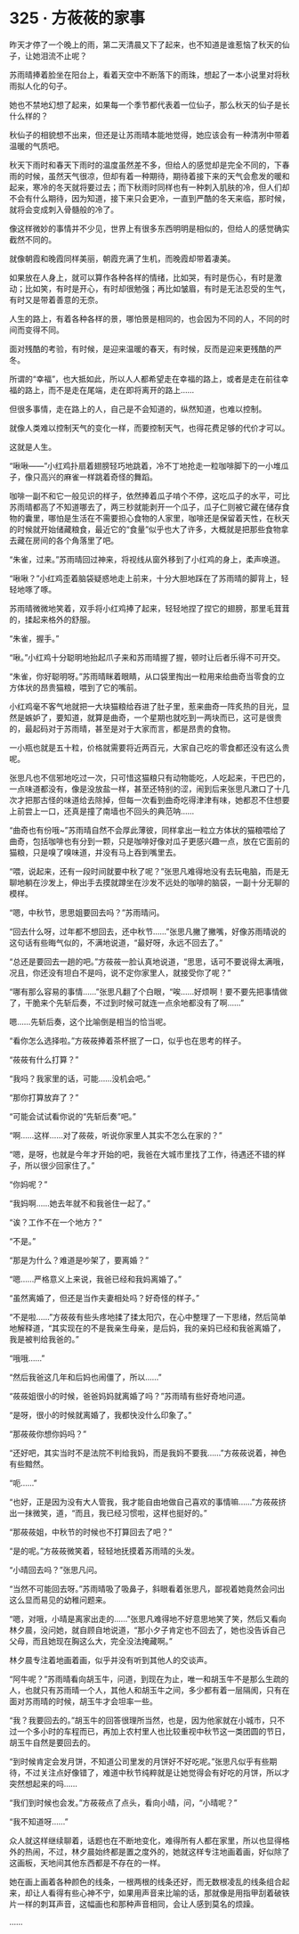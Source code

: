 # 325 · 方莜莜的家事

昨天才停了一个晚上的雨，第二天清晨又下了起来，也不知道是谁惹恼了秋天的仙子，让她泪流不止呢？

苏雨晴捧着脸坐在阳台上，看着天空中不断落下的雨珠，想起了一本小说里对将秋雨拟人化的句子。

她也不禁地幻想了起来，如果每一个季节都代表着一位仙子，那么秋天的仙子是长什么样的？

秋仙子的相貌想不出来，但还是让苏雨晴本能地觉得，她应该会有一种清冽中带着温暖的气质吧。

秋天下雨时和春天下雨时的温度虽然差不多，但给人的感觉却是完全不同的，下春雨的时候，虽然天气很凉，但却有着一种期待，期待着接下来的天气会愈发的暖和起来，寒冷的冬天就将要过去；而下秋雨时同样也有一种刺入肌肤的冷，但人们却不会有什么期待，因为知道，接下来只会更冷，一直到严酷的冬天来临，那时候，就将会变成刺入骨髓般的冷了。

像这样微妙的事情并不少见，世界上有很多东西明明是相似的，但给人的感觉确实截然不同的。

就像朝霞和晚霞同样美丽，朝霞充满了生机，而晚霞却带着凄美。

如果放在人身上，就可以算作各种各样的情绪，比如哭，有时是伤心，有时是激动；比如笑，有时是开心，有时却很勉强；再比如皱眉，有时是无法忍受的生气，有时又是带着善意的无奈。

人生的路上，有着各种各样的景，哪怕景是相同的，也会因为不同的人，不同的时间而变得不同。

面对残酷的考验，有时候，是迎来温暖的春天，有时候，反而是迎来更残酷的严冬。

所谓的“幸福”，也大抵如此，所以人人都希望走在幸福的路上，或者是走在前往幸福的路上，而不是走在尾端，走在即将离开的路上……

但很多事情，走在路上的人，自己是不会知道的，纵然知道，也难以控制。

就像人类难以控制天气的变化一样，而要控制天气，也得花费足够的代价才可以。

这就是人生。

“啾啾——”小红鸡扑扇着翅膀轻巧地跳着，冷不丁地抢走一粒咖啡脚下的一小堆瓜子，像只高兴的麻雀一样跳着奇怪的舞蹈。

咖啡一副不和它一般见识的样子，依然捧着瓜子啃个不停，这吃瓜子的水平，可比苏雨晴都高了不知道哪去了，两三秒就能剥开一个瓜子，瓜子仁则被它藏在储存食物的囊里，哪怕是生活在不需要担心食物的人家里，咖啡还是保留着天性，在秋天的时候就开始储藏粮食，最近它的“食量”似乎也大了许多，大概就是把那些食物拿去藏在房间的各个角落里了吧。

“朱雀，过来。”苏雨晴回过神来，将视线从窗外移到了小红鸡的身上，柔声唤道。

“啾啾？”小红鸡歪着脑袋疑惑地走上前来，十分大胆地踩在了苏雨晴的脚背上，轻轻地啄了啄。

苏雨晴微微地笑着，双手将小红鸡捧了起来，轻轻地捏了捏它的翅膀，那里毛茸茸的，揉起来格外的舒服。

“朱雀，握手。”

“啾。”小红鸡十分聪明地抬起爪子来和苏雨晴握了握，顿时让后者乐得不可开交。

“朱雀，你好聪明呀。”苏雨晴眯着眼睛，从口袋里掏出一粒用来给曲奇当零食的立方体状的昂贵猫粮，喂到了它的嘴前。

小红鸡毫不客气地就把一大块猫粮给吞进了肚子里，惹来曲奇一阵炙热的目光，显然是嫉妒了，要知道，就算是曲奇，一个星期也就吃到一两块而已，这可是很贵的，最起码对于苏雨晴，甚至是对于大家而言，都是昂贵的食物。

一小瓶也就是五十粒，价格就需要将近两百元，大家自己吃的零食都还没有这么贵呢。

张思凡也不信邪地吃过一次，只可惜这猫粮只有动物能吃，人吃起来，干巴巴的，一点味道都没有，像是没放盐一样，甚至还特别的涩，闹到后来张思凡漱口了十几次才把那古怪的味道给去除掉，但每一次看到曲奇吃得津津有味，她都忍不住想要上前尝上一口，还真是撞了南墙也不回头的典范呐……

“曲奇也有份哦~”苏雨晴自然不会厚此薄彼，同样拿出一粒立方体状的猫粮喂给了曲奇，包括咖啡也有分到一颗，只是咖啡好像对瓜子更感兴趣一点，放在它面前的猫粮，只是嗅了嗅味道，并没有马上吞到嘴里去。

“喂，说起来，还有一段时间就要中秋了呢？”张思凡难得地没有去玩电脑，而是无聊地躺在沙发上，伸出手去摸就蹲坐在沙发不远处的咖啡的脑袋，一副十分无聊的模样。

“嗯，中秋节，思思姐要回去吗？”苏雨晴问。

“回去什么呀，过年都不想回去，还中秋节……”张思凡撇了撇嘴，好像苏雨晴说的这句话有些晦气似的，不满地说道，“最好呀，永远不回去了。”

“总还是要回去一趟的吧。”方莜莜一脸认真地说道，“思思，话可不要说得太满哦，况且，你还没有坦白不是吗，说不定你家里人，就接受你了呢？”

“哪有那么容易的事情……”张思凡翻了个白眼，“唉……好烦啊！要不要先把事情做了，干脆来个先斩后奏，不过到时候可就连一点余地都没有了啊……”

嗯……先斩后奏，这个比喻倒是相当的恰当呢。

“看你怎么选择啦。”方莜莜捧着茶杯抿了一口，似乎也在思考的样子。

“莜莜有什么打算？”

“我吗？我家里的话，可能……没机会吧。”

“那你打算放弃了？”

“可能会试试看你说的“先斩后奏”吧。”

“啊……这样……对了莜莜，听说你家里人其实不怎么在家的？”

“嗯，是呀，也就是今年才开始的吧，我爸在大城市里找了工作，待遇还不错的样子，所以很少回家住了。”

“你妈呢？”

“我妈啊……她去年就不和我爸住一起了。”

“诶？工作不在一个地方？”

“不是。”

“那是为什么？难道是吵架了，要离婚？”

“嗯……严格意义上来说，我爸已经和我妈离婚了。”

“虽然离婚了，但还是当作夫妻相处吗？好奇怪的样子。”

“不是啦……”方莜莜有些头疼地揉了揉太阳穴，在心中整理了一下思绪，然后简单地解释道，“其实现在的不是我亲生母亲，是后妈，我的亲妈已经和我爸离婚了，我是被判给我爸的。”

“哦哦……”

“然后我爸这几年和后妈也闹僵了，所以……”

“莜莜姐很小的时候，爸爸妈妈就离婚了吗？”苏雨晴有些好奇地问道。

“是呀，很小的时候就离婚了，我都快没什么印象了。”

“那莜莜你想你妈吗？”

“还好吧，其实当时不是法院不判给我妈，而是我妈不要我……”方莜莜说着，神色有些黯然。

“呃……”

“也好，正是因为没有大人管我，我才能自由地做自己喜欢的事情嘛……”方莜莜挤出一抹微笑，道，“而且，我已经习惯啦，这样也挺好的。”

“那莜莜姐，中秋节的时候也不打算回去了吧？”

“是的呢。”方莜莜微笑着，轻轻地抚摸着苏雨晴的头发。

“小晴回去吗？”张思凡问。

“当然不可能回去呀。”苏雨晴吸了吸鼻子，斜眼看着张思凡，鄙视着她竟然会问出这么显而易见的幼稚问题来。

“嗯，对哦，小晴是离家出走的……”张思凡难得地不好意思地笑了笑，然后又看向林夕晨，没问她，就自顾自地说道，“那小夕子肯定也不回去了，她也没告诉自己父母，而且她现在胸这么大，完全没法掩藏啊。”

林夕晨专注着地画着画，似乎并没有听到其他人的交谈声。

“阿牛呢？”苏雨晴看向胡玉牛，问道，到现在为止，唯一和胡玉牛不是那么生疏的人，也就只有苏雨晴一个人，其他人和胡玉牛之间，多少都有着一层隔阂，只有在面对苏雨晴的时候，胡玉牛才会坦率一些。

“我？我要回去的。”胡玉牛的回答很理所当然，也是，因为他家就在小城市，只不过一个多小时的车程而已，再加上农村里人也比较重视中秋节这一类团圆的节日，胡玉牛自然是要回去的。

“到时候肯定会发月饼，不知道公司里发的月饼好不好吃呢。”张思凡似乎有些期待，不过关注点好像错了，难道中秋节纯粹就是让她觉得会有好吃的月饼，所以才突然想起来的吗……

“我们到时候也会发。”方莜莜点了点头，看向小晴，问，“小晴呢？”

“我不知道呀……”

众人就这样继续聊着，话题也在不断地变化，难得所有人都在家里，所以也显得格外的热闹，不过，林夕晨始终都是置之度外的，她就这样专注地画着画，好似除了这画板，天地间其他东西都是不存在的一样。

她在画上画着各种颜色的线条，一根两根的线条还好，而无数根凌乱的线条组合起来，却让人看得有些心神不宁，如果用声音来比喻的话，那就像是用指甲刮着破铁片一样的刺耳声音，这幅画也和那种声音相同，会让人感到莫名的烦躁。

……
